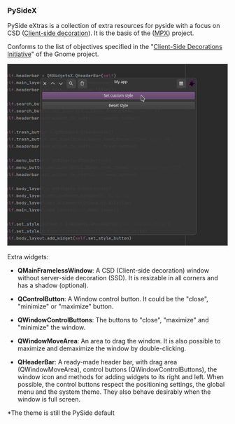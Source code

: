 ### PySideX

PySide eXtras is a collection of extra resources for pyside with a focus on CSD ([Client-side decoration](https://en.wikipedia.org/wiki/Client-side_decoration)). It is the basis of the ([MPX](https://github.com/reticulardev/mpx)) project.

Conforms to the list of objectives specified in the "[Client-Side Decorations Initiative](https://wiki.gnome.org/Initiatives/CSD)" of the Gnome project.

![Image](img/screen.png "screenshot")

Extra widgets:

 * **QMainFramelessWindow**:
A CSD (Client-side decoration) window without server-side decoration 
(SSD). It is resizable in all corners and has a shadow (optional).

 * **QControlButton**: 
A Window control button. It could be the "close", "minimize" or 
"maximize" button.

 * **QWindowControlButtons**: 
The buttons to "close", "maximize" and "minimize" the window.

 * **QWindowMoveArea**: 
An area to drag the window. It is also possible to maximize and 
demaximize the window by double-clicking.

 * **QHeaderBar**: 
A ready-made header bar, with drag area (QWindowMoveArea), control 
buttons (QWindowControlButtons), the window icon and methods for 
adding widgets to its right and left. When possible, the control 
buttons respect the positioning settings, the global menu and the 
system theme. They also behave desirably when the window is full 
screen.

*The theme is still the PySide default